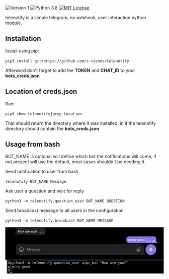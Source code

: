 ![Version 1](http://img.shields.io/badge/version-v1.12-green.svg)
![Python 3.8](http://img.shields.io/badge/python-3.8-blue.svg)
[![MIT License](http://img.shields.io/badge/license-MIT%20License-blue.svg)](https://github.com/s-razoes/updog/blob/master/LICENSE)


telenotify is a simple telegram, no webhook, user interaction python module.

## Installation

Install using pip:

`pip3 install git+https://github.com/s-razoes/telenotify`

Afterward don't forget to add the **TOKEN** and **CHAT_ID** to your **bots_creds.json**


## Location of creds.json

Run:

`pip3 show telenotify|grep Location`

That should return the directory where it was installed, in it the telenotify directory should contain the **bots_creds.json**

## Usage from bash

BOT_NAME is optional will define which bot the notifications will come, if not present will use the default, most cases shouldn't be needing it.

Send notification to user from bash

`telenotify BOT_NAME Message`

Ask user a question and wait for reply

`python3 -m telenotify.question_user BOT_NAME QUESTION`

Send broadcast message to all users in the configuration

`python3 -m telenotify.broadcast BOT_NAME MESSAGE`

![screenshot](https://raw.githubusercontent.com/s-razoes/telenotify/master/example_question.png)